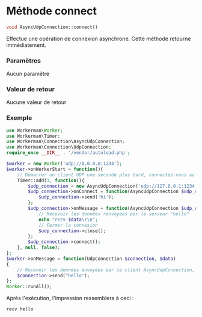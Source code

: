 # Méthode connect
```php
void AsyncUdpConnection::connect()
```
Effectue une opération de connexion asynchrone. Cette méthode retourne immédiatement.

### Paramètres
Aucun paramètre

### Valeur de retour
Aucune valeur de retour

### Exemple
```php
use Workerman\Worker;
use Workerman\Timer;
use Workerman\Connection\AsyncUdpConnection;
use Workerman\Connection\UdpConnection;
require_once __DIR__ . '/vendor/autoload.php';

$worker = new Worker('udp://0.0.0.0:1234');
$worker->onWorkerStart = function(){
    // Démarrer un client UDP une seconde plus tard, connectez-vous au port 1234 et envoyez la chaîne "hi"
    Timer::add(1, function(){
        $udp_connection = new AsyncUdpConnection('udp://127.0.0.1:1234');
        $udp_connection->onConnect = function(AsyncUdpConnection $udp_connection){
            $udp_connection->send('hi');
        };
        $udp_connection->onMessage = function(AsyncUdpConnection $udp_connection, $data){
            // Recevoir les données renvoyées par le serveur "hello"
            echo "recv $data\r\n";
            // Fermer la connexion
            $udp_connection->close();
        };
        $udp_connection->connect();
    }, null, false);
};
$worker->onMessage = function(UdpConnection $connection, $data)
{
    // Recevoir les données envoyées par le client AsyncUdpConnection, renvoyer la chaîne "hello"
    $connection->send("hello");
};
Worker::runAll();  
```

Après l'exécution, l'impression ressemblera à ceci :
```
recv hello
```
